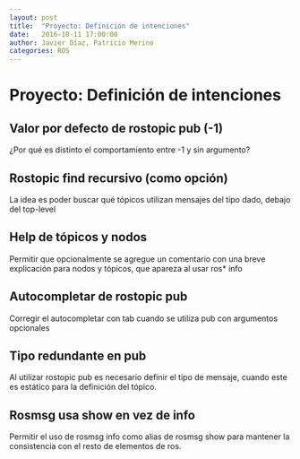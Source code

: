 ```yaml
---
layout: post
title:  "Proyecto: Definición de intenciones"
date:   2016-10-11 17:00:00
author: Javier Díaz, Patricio Merino
categories: ROS
---
```


# Proyecto: Definición de intenciones

## Valor por defecto de rostopic pub (-1)
¿Por qué es distinto el comportamiento entre -1 y sin argumento?

## Rostopic find recursivo (como opción)
La idea es poder buscar qué tópicos utilizan mensajes del tipo dado, debajo del top-level

## Help de tópicos y nodos
Permitir que opcionalmente se agregue un comentario con una breve explicación para nodos y tópicos, que apareza al usar ros* info

## Autocompletar de rostopic pub
Corregir el autocompletar con tab cuando se utiliza pub con argumentos opcionales

## Tipo redundante en pub
Al utilizar rostopic pub es necesario definir el tipo de mensaje, cuando este es estático para la definición del tópico.

## Rosmsg usa show en vez de info
Permitir el uso de rosmsg info como alias de rosmsg show para mantener la consistencia con el resto de elementos de ros.